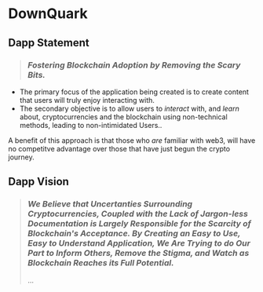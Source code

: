 # DownQuark
## Dapp Statement
> ### _Fostering Blockchain Adoption by Removing the Scary Bits._

- The primary focus of the application being created is to create content that users will truly enjoy interacting with.
- The secondary objective is to allow users to _interact_ with, and _learn_ about, cryptocurrencies and the blockchain using non-technical methods, leading to non-intimidated Users..

A benefit of this approach is that those who _are_ familiar with web3, will have no competitve advantage over those that have just begun the crypto journey.

## Dapp Vision
> ### _We Believe that Uncertanties Surrounding Cryptocurrencies, Coupled with the Lack of Jargon-less Documentation is Largely Responsible for the Scarcity of Blockchain's Acceptance. By Creating an Easy to Use, Easy to Understand Application, We Are Trying to do Our Part to Inform Others, Remove the Stigma, and Watch as Blockchain Reaches its Full Potential._
> ...
